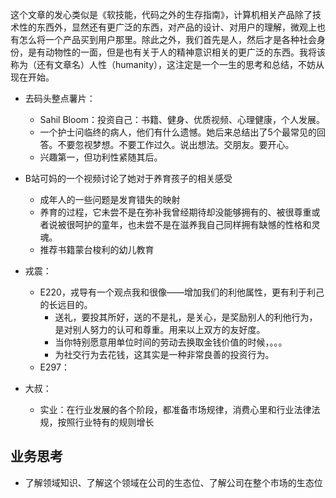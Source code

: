 这个文章的发心类似是《软技能，代码之外的生存指南》，计算机相关产品除了技术性的东西外，显然还有更广泛的东西，对产品的设计、对用户的理解，微观上也有怎么将一个产品买到用户那里。除此之外，我们首先是人，然后才是各种社会身份，是有动物性的一面，但是也有关于人的精神意识相关的更广泛的东西。我将该称为（还有文章名）人性（humanity），这注定是一个一生的思考和总结，不妨从现在开始。

+ 去码头整点薯片：
	+ Sahil Bloom：投资自己：书籍、健身、优质视频、心理健康，个人发展。
	+ 一个护士问临终的病人，他们有什么遗憾。她后来总结出了5个最常见的回答。不要忽视梦想。不要工作过久。说出想法。交朋友。要开心。
	+ 兴趣第一，但功利性紧随其后。

+ B站可妈的一个视频讨论了她对于养育孩子的相关感受
	+ 成年人的一些问题是发育错失的映射
	+ 养育的过程，它未尝不是在弥补我曾经期待却没能够拥有的、被很尊重或者说被很呵护的童年，也未尝不是在滋养我自己同样拥有缺憾的性格和灵魂。
	+ 推荐书籍蒙台梭利的幼儿教育

+ 戎震：
	+ E220，戎导有一个观点我和很像——增加我们的利他属性，更有利于利己的长远目的。
		+ 送礼，要投其所好，送的不是礼，是关心，是奖励别人的利他行为，是对别人努力的认可和尊重。用来以上双方的友好度。
		+ 当你特别愿意用单位时间的劳动去换取金钱价值的时候，。。。
		+ 为社交行为去花钱，这其实是一种非常良善的投资行为。
	+ E297：

+ 大叔：
	+ 实业：在行业发展的各个阶段，都准备市场规律，消费心里和行业法律法规，按照行业特有的规则增长

## 业务思考

+ 了解领域知识、了解这个领域在公司的生态位、了解公司在整个市场的生态位
